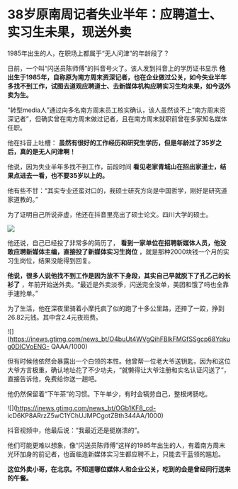 # 38岁原南周记者失业半年：应聘道士、实习生未果，现送外卖

1985年出生的人，在职场上都属于“无人问津”的年龄段了？

日前，一个叫“闪送员陈师傅”的抖音号火了。该人发到抖音上的学历证书显示
**他出生于1985年，自称原为南方周末资深记者，也在企业做过公关，如今失业半年多找不到工作，试图去道观应聘道士、去新媒体机构应聘实习生均未果，如今送外卖为生。**

“转型media人”通过向多名南方周末员工核实确认，该人虽然谈不上“南方周末资深记者”，但确实曾在南方周末做过记者，且在南方周末就职前曾在多家知名媒体任职。

他在抖音上吐槽： **虽然有很好的工作经历和研究生学历，但是年龄过了35岁之后，真的是无人问津啊！**

他说，因为失业半年多找不到工作，前段时间 **看见老家青城山在招出家道士，结果点进去一看，也不要35岁以上的。**

他有些不甘：“其实专业还蛮对口的，我硕士研究方向是中国哲学，刚好是研究道家道教的。”

为了证明自己所说非虚，他还在抖音里亮出了硕士论文。四川大学的硕士。

![](https://inews.gtimg.com/news_bt/OryRvJcpYbS11kSxbyVtuVB3ZCpkNREmlkr3FItaSmZIYAA/1000)

他还说，自己已经投了非常多的简历了， **看到一家单位在招聘新媒体人员，他没敢应聘新媒体主编，直接投了新媒体实习生岗位**
，就是那种2000块钱一个月的实习生岗位，结果没能得到回复。

**他说，很多人说他找不到工作是因为放不下身段，其实自己早就脱下了孔乙己的长衫了**
，年前开始送外卖。“最近是外卖淡季，闪送完全没单，美团和饿了吗也全靠手速抢单。”

为了生活，他在深夜里骑着小摩托疯了似的跑了十多公里路，还摔了一跤，挣到26.82元钱。其中含2.4元夜班费。

![](https://inews.gtimg.com/news_bt/O4buUt4WVgQihFBlkFMGfSSgcp68Yqkug0DICVoENG-
QAAA/1000)

但有时候他依然会暴露出一个白领的本性。他曾帮一位老大爷送钥匙，因为和这位大爷方言极重，确认地址花了不少功夫，“就懒得让大爷注册和实名认证闪送了”，直接告诉他，免费给你送一趟吧。

他仍然保留着“下午茶”的习惯。下午单少，有时会犒劳自己，整根烤肠吃。

![](https://inews.gtimg.com/news_bt/OGb1KF8_cd-
icD6KP8ARrzZ5wC1YChUJMPCgotZBth344AA/1000)

抖音视频中，他最后说：“我最近还是挺崩溃的”。

他们可能更难以想象，像“闪送员陈师傅”这样的1985年出生的人，有着南方周末光环加身的前记者，也面临连新媒体实习生都应聘不上，只能去干蓝领的尴尬。

**这位外卖小哥，在北京。不知道哪位媒体人和企业公关，吃到的会是曾经同行送来的午餐。**

